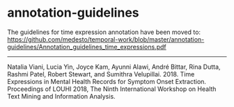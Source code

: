 # annotation-guidelines

The guidelines for time expression annotation have been moved to: https://github.com/medesto/temporal-work/blob/master/annotation-guidelines/Annotation_guidelines_time_expressions.pdf

---

Natalia Viani, Lucia Yin, Joyce Kam, Ayunni Alawi, André Bittar, Rina Dutta, Rashmi Patel, Robert Stewart, and Sumithra Velupillai. 2018. Time Expressions in Mental Health Records for Symptom Onset Extraction. Proceedings of LOUHI 2018, The Ninth International Workshop on Health Text Mining and Information Analysis.
